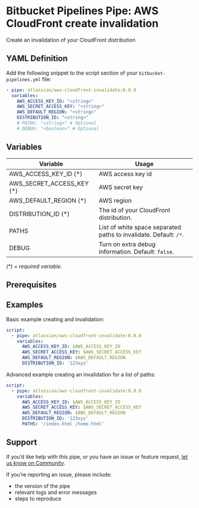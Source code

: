 # Bitbucket Pipelines Pipe: AWS CloudFront create invalidation

Create an invalidation of your CloudFront distribution

## YAML Definition

Add the following snippet to the script section of your `bitbucket-pipelines.yml` file:

```yaml
- pipe: atlassian/aws-cloudfront-invalidate:0.0.0
  variables:
    AWS_ACCESS_KEY_ID: "<string>"
    AWS_SECRET_ACCESS_KEY: "<string>"
    AWS_DEFAULT_REGION: "<string>"
    DISTRIBUTION_ID: "<string>"
    # PATHS: "<string>" # Optional
    # DEBUG: "<boolean>" # Optional
```
## Variables

| Variable              | Usage                                                       |
| --------------------- | ----------------------------------------------------------- |
| AWS_ACCESS_KEY_ID (*) | AWS access key id |
| AWS_SECRET_ACCESS_KEY (*) | AWS secret key |
| AWS_DEFAULT_REGION (*) | AWS region |
| DISTRIBUTION_ID (*)   | The id of your CloudFront distribution. |
| PATHS                   | List of white space separated paths to invalidate. Default: `/*`.|
| DEBUG                 | Turn on extra debug information. Default: `false`. |

_(*) = required variable._

## Prerequisites


## Examples

Basic example creating and invalidation:

```yaml
script:
  - pipe: atlassian/aws-cloudfront-invalidate:0.0.0
    variables:
      AWS_ACCESS_KEY_ID: $AWS_ACCESS_KEY_ID
      AWS_SECRET_ACCESS_KEY: $AWS_SECRET_ACCESS_KEY
      AWS_DEFAULT_REGION: $AWS_DEFAULT_REGION
      DISTRIBUTION_ID: '123xyz'
```

Advanced example creating an invalidation for a list of paths:

```yaml
script:
  - pipe: atlassian/aws-cloudfront-invalidate:0.0.0
    variables:
      AWS_ACCESS_KEY_ID: $AWS_ACCESS_KEY_ID
      AWS_SECRET_ACCESS_KEY: $AWS_SECRET_ACCESS_KEY
      AWS_DEFAULT_REGION: $AWS_DEFAULT_REGION
      DISTRIBUTION_ID: '123xyz'
      PATHS: '/index.html /home.html'
```

## Support
If you’d like help with this pipe, or you have an issue or feature request, [let us know on Community](https://community.atlassian.com/t5/forums/postpage/choose-node/true/interaction-style/qanda?add-tags=bitbucket-pipelines,pipes).

If you’re reporting an issue, please include:

- the version of the pipe
- relevant logs and error messages
- steps to reproduce
